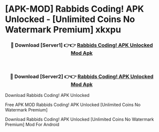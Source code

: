 # [APK-MOD] Rabbids Coding! APK Unlocked - [Unlimited Coins No Watermark Premium] xkxpu



<div align="center">
<h3>🔴 Download [Server1] 👉👉 <a href="https://momento.my/?title=Rabbids_Coding!_APK_Unlocked">Rabbids Coding! APK Unlocked Mod Apk</a></h3><br>

<h3>🔴 Download [Server2] 👉👉 <a href="https://momento.my/?title=Rabbids_Coding!_APK_Unlocked">Rabbids Coding! APK Unlocked Mod Apk</a></h3>
</div>



Download Rabbids Coding! APK Unlocked 

Free APK MOD Rabbids Coding! APK Unlocked [Unlimited Coins No Watermark Premium]

Download Rabbids Coding! APK Unlocked [Unlimited Coins No Watermark Premium] Mod For Android
